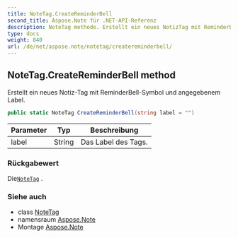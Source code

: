 ```yaml
---
title: NoteTag.CreateReminderBell
second_title: Aspose.Note für .NET-API-Referenz
description: NoteTag methode. Erstellt ein neues NotizTag mit ReminderBellSymbol und angegebenem Label.
type: docs
weight: 840
url: /de/net/aspose.note/notetag/createreminderbell/
---
```

## NoteTag.CreateReminderBell method

Erstellt ein neues Notiz-Tag mit ReminderBell-Symbol und angegebenem Label.

```csharp
public static NoteTag CreateReminderBell(string label = "")
```

| Parameter | Typ | Beschreibung |
| --- | --- | --- |
| label | String | Das Label des Tags. |

### Rückgabewert

Die[`NoteTag`](../) .

### Siehe auch

* class [NoteTag](../)
* namensraum [Aspose.Note](../../notetag/)
* Montage [Aspose.Note](../../../)


